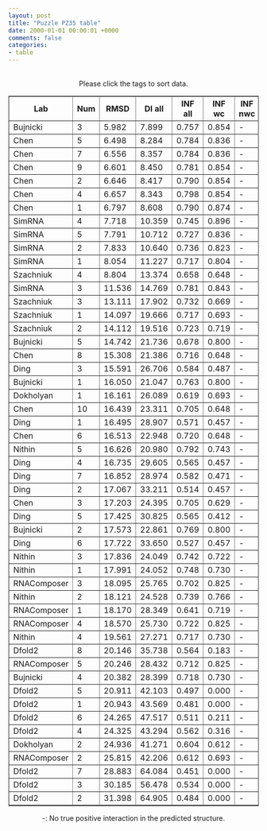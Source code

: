 ```yaml
---
layout: post
title: "Puzzle PZ35 table"
date: 2000-01-01 00:00:01 +0000
comments: false
categories: 
- table
---
```


<script src="{{ root_url }}/javascripts/sorttable.js"></script>
<script>
    window.onload = function() {
        (document.getElementsByTagName( 'th' )[1]).click();
    };
</script>
<br/>
<div align="center">
Please click the tags to sort data.<br/>
<table class="sortable" border=1>
  <tr>
    <th>Lab</th>
    <th>Num</th>
    <th>RMSD</th>
    <th>DI all</th>
    <th>INF all</th>
    <th>INF wc</th>
    <th>INF nwc</th>
    <th>INF stacking</th>
    <th>Clash Score</th>
    <th>P-value</th>
    <th>mcq</th>
    <th>TM-score</th>
    <th>best sol.</th>
    <th>Detail</th>
  </tr>
  <tr><td>Bujnicki</td><td>3</td><td>5.982</td><td>7.899</td><td>0.757</td><td>0.854</td><td>-</td><td>0.729</td><td>27.550</td><td>0.00e+00</td><td>22.58</td><td>0.3970</td><td>1</td><td><a href='/show/index.html?id=PZ35_Bujnicki_3'>-></a></td></tr>
<tr><td>Chen</td><td>5</td><td>6.498</td><td>8.284</td><td>0.784</td><td>0.836</td><td>-</td><td>0.766</td><td>0.000</td><td>0.00e+00</td><td>22.48</td><td>0.4100</td><td>1</td><td><a href='/show/index.html?id=PZ35_Chen_5'>-></a></td></tr>
<tr><td>Chen</td><td>7</td><td>6.556</td><td>8.357</td><td>0.784</td><td>0.836</td><td>-</td><td>0.766</td><td>0.000</td><td>0.00e+00</td><td>22.63</td><td>0.4040</td><td>1</td><td><a href='/show/index.html?id=PZ35_Chen_7'>-></a></td></tr>
<tr><td>Chen</td><td>9</td><td>6.601</td><td>8.450</td><td>0.781</td><td>0.854</td><td>-</td><td>0.755</td><td>0.000</td><td>0.00e+00</td><td>22.61</td><td>0.4190</td><td>1</td><td><a href='/show/index.html?id=PZ35_Chen_9'>-></a></td></tr>
<tr><td>Chen</td><td>2</td><td>6.646</td><td>8.417</td><td>0.790</td><td>0.854</td><td>-</td><td>0.766</td><td>0.000</td><td>0.00e+00</td><td>23.47</td><td>0.4160</td><td>1</td><td><a href='/show/index.html?id=PZ35_Chen_2'>-></a></td></tr>
<tr><td>Chen</td><td>4</td><td>6.657</td><td>8.343</td><td>0.798</td><td>0.854</td><td>-</td><td>0.778</td><td>0.000</td><td>0.00e+00</td><td>23.41</td><td>0.4110</td><td>1</td><td><a href='/show/index.html?id=PZ35_Chen_4'>-></a></td></tr>
<tr><td>Chen</td><td>1</td><td>6.797</td><td>8.608</td><td>0.790</td><td>0.874</td><td>-</td><td>0.759</td><td>0.000</td><td>0.00e+00</td><td>22.87</td><td>0.4160</td><td>1</td><td><a href='/show/index.html?id=PZ35_Chen_1'>-></a></td></tr>
<tr><td>SimRNA</td><td>4</td><td>7.718</td><td>10.359</td><td>0.745</td><td>0.896</td><td>-</td><td>0.705</td><td>104.570</td><td>0.00e+00</td><td>26.96</td><td>0.3900</td><td>1</td><td><a href='/show/index.html?id=PZ35_SimRNA_4'>-></a></td></tr>
<tr><td>SimRNA</td><td>5</td><td>7.791</td><td>10.712</td><td>0.727</td><td>0.836</td><td>-</td><td>0.687</td><td>118.790</td><td>0.00e+00</td><td>24.05</td><td>0.3540</td><td>1</td><td><a href='/show/index.html?id=PZ35_SimRNA_5'>-></a></td></tr>
<tr><td>SimRNA</td><td>2</td><td>7.833</td><td>10.640</td><td>0.736</td><td>0.823</td><td>-</td><td>0.712</td><td>93.040</td><td>0.00e+00</td><td>21.49</td><td>0.3400</td><td>1</td><td><a href='/show/index.html?id=PZ35_SimRNA_2'>-></a></td></tr>
<tr><td>SimRNA</td><td>1</td><td>8.054</td><td>11.227</td><td>0.717</td><td>0.804</td><td>-</td><td>0.692</td><td>109.860</td><td>0.00e+00</td><td>28.23</td><td>0.3570</td><td>1</td><td><a href='/show/index.html?id=PZ35_SimRNA_1'>-></a></td></tr>
<tr><td>Szachniuk</td><td>4</td><td>8.804</td><td>13.374</td><td>0.658</td><td>0.648</td><td>-</td><td>0.673</td><td>0.000</td><td>1.11e-16</td><td>34.65</td><td>0.3240</td><td>1</td><td><a href='/show/index.html?id=PZ35_Szachniuk_4'>-></a></td></tr>
<tr><td>SimRNA</td><td>3</td><td>11.536</td><td>14.769</td><td>0.781</td><td>0.843</td><td>-</td><td>0.766</td><td>85.820</td><td>9.62e-12</td><td>25.44</td><td>0.2950</td><td>1</td><td><a href='/show/index.html?id=PZ35_SimRNA_3'>-></a></td></tr>
<tr><td>Szachniuk</td><td>3</td><td>13.111</td><td>17.902</td><td>0.732</td><td>0.669</td><td>-</td><td>0.763</td><td>0.900</td><td>2.67e-09</td><td>22.33</td><td>0.3230</td><td>1</td><td><a href='/show/index.html?id=PZ35_Szachniuk_3'>-></a></td></tr>
<tr><td>Szachniuk</td><td>1</td><td>14.097</td><td>19.666</td><td>0.717</td><td>0.693</td><td>-</td><td>0.733</td><td>0.000</td><td>6.16e-08</td><td>24.40</td><td>0.3330</td><td>1</td><td><a href='/show/index.html?id=PZ35_Szachniuk_1'>-></a></td></tr>
<tr><td>Szachniuk</td><td>2</td><td>14.112</td><td>19.516</td><td>0.723</td><td>0.719</td><td>-</td><td>0.733</td><td>0.000</td><td>6.43e-08</td><td>24.18</td><td>0.3300</td><td>1</td><td><a href='/show/index.html?id=PZ35_Szachniuk_2'>-></a></td></tr>
<tr><td>Bujnicki</td><td>5</td><td>14.742</td><td>21.736</td><td>0.678</td><td>0.800</td><td>-</td><td>0.635</td><td>97.840</td><td>4.11e-07</td><td>26.93</td><td>0.2400</td><td>1</td><td><a href='/show/index.html?id=PZ35_Bujnicki_5'>-></a></td></tr>
<tr><td>Chen</td><td>8</td><td>15.308</td><td>21.386</td><td>0.716</td><td>0.648</td><td>-</td><td>0.746</td><td>0.000</td><td>1.96e-06</td><td>22.96</td><td>0.3350</td><td>1</td><td><a href='/show/index.html?id=PZ35_Chen_8'>-></a></td></tr>
<tr><td>Ding</td><td>3</td><td>15.591</td><td>26.706</td><td>0.584</td><td>0.487</td><td>-</td><td>0.627</td><td>11.760</td><td>4.13e-06</td><td>26.98</td><td>0.2540</td><td>1</td><td><a href='/show/index.html?id=PZ35_Ding_3'>-></a></td></tr>
<tr><td>Bujnicki</td><td>1</td><td>16.050</td><td>21.047</td><td>0.763</td><td>0.800</td><td>-</td><td>0.758</td><td>44.260</td><td>1.31e-05</td><td>22.53</td><td>0.3410</td><td>1</td><td><a href='/show/index.html?id=PZ35_Bujnicki_1'>-></a></td></tr>
<tr><td>Dokholyan</td><td>1</td><td>16.161</td><td>26.089</td><td>0.619</td><td>0.693</td><td>-</td><td>0.594</td><td>0.460</td><td>1.72e-05</td><td>31.78</td><td>0.2940</td><td>1</td><td><a href='/show/index.html?id=PZ35_Dokholyan_1'>-></a></td></tr>
<tr><td>Chen</td><td>10</td><td>16.439</td><td>23.311</td><td>0.705</td><td>0.648</td><td>-</td><td>0.731</td><td>0.000</td><td>3.33e-05</td><td>23.92</td><td>0.3380</td><td>1</td><td><a href='/show/index.html?id=PZ35_Chen_10'>-></a></td></tr>
<tr><td>Ding</td><td>1</td><td>16.495</td><td>28.907</td><td>0.571</td><td>0.457</td><td>-</td><td>0.622</td><td>12.660</td><td>3.81e-05</td><td>29.37</td><td>0.2250</td><td>1</td><td><a href='/show/index.html?id=PZ35_Ding_1'>-></a></td></tr>
<tr><td>Chen</td><td>6</td><td>16.513</td><td>22.948</td><td>0.720</td><td>0.648</td><td>-</td><td>0.750</td><td>0.000</td><td>3.97e-05</td><td>23.74</td><td>0.3290</td><td>1</td><td><a href='/show/index.html?id=PZ35_Chen_6'>-></a></td></tr>
<tr><td>Nithin</td><td>5</td><td>16.626</td><td>20.980</td><td>0.792</td><td>0.743</td><td>-</td><td>0.810</td><td>19.940</td><td>5.14e-05</td><td>26.01</td><td>0.2870</td><td>1</td><td><a href='/show/index.html?id=PZ35_Nithin_5'>-></a></td></tr>
<tr><td>Ding</td><td>4</td><td>16.735</td><td>29.605</td><td>0.565</td><td>0.457</td><td>-</td><td>0.617</td><td>11.760</td><td>6.58e-05</td><td>28.82</td><td>0.2290</td><td>1</td><td><a href='/show/index.html?id=PZ35_Ding_4'>-></a></td></tr>
<tr><td>Ding</td><td>7</td><td>16.852</td><td>28.974</td><td>0.582</td><td>0.471</td><td>-</td><td>0.627</td><td>11.760</td><td>8.56e-05</td><td>26.69</td><td>0.3140</td><td>1</td><td><a href='/show/index.html?id=PZ35_Ding_7'>-></a></td></tr>
<tr><td>Ding</td><td>2</td><td>17.067</td><td>33.211</td><td>0.514</td><td>0.457</td><td>-</td><td>0.543</td><td>8.590</td><td>1.37e-04</td><td>28.96</td><td>0.2220</td><td>1</td><td><a href='/show/index.html?id=PZ35_Ding_2'>-></a></td></tr>
<tr><td>Chen</td><td>3</td><td>17.203</td><td>24.395</td><td>0.705</td><td>0.629</td><td>-</td><td>0.731</td><td>0.000</td><td>1.83e-04</td><td>23.91</td><td>0.3400</td><td>1</td><td><a href='/show/index.html?id=PZ35_Chen_3'>-></a></td></tr>
<tr><td>Ding</td><td>5</td><td>17.425</td><td>30.825</td><td>0.565</td><td>0.412</td><td>-</td><td>0.631</td><td>13.570</td><td>2.91e-04</td><td>25.96</td><td>0.2150</td><td>1</td><td><a href='/show/index.html?id=PZ35_Ding_5'>-></a></td></tr>
<tr><td>Bujnicki</td><td>2</td><td>17.573</td><td>22.861</td><td>0.769</td><td>0.800</td><td>-</td><td>0.758</td><td>110.510</td><td>3.93e-04</td><td>24.54</td><td>0.2890</td><td>1</td><td><a href='/show/index.html?id=PZ35_Bujnicki_2'>-></a></td></tr>
<tr><td>Ding</td><td>6</td><td>17.722</td><td>33.650</td><td>0.527</td><td>0.457</td><td>-</td><td>0.557</td><td>17.640</td><td>5.28e-04</td><td>26.69</td><td>0.2190</td><td>1</td><td><a href='/show/index.html?id=PZ35_Ding_6'>-></a></td></tr>
<tr><td>Nithin</td><td>3</td><td>17.836</td><td>24.049</td><td>0.742</td><td>0.722</td><td>-</td><td>0.751</td><td>2.270</td><td>6.60e-04</td><td>24.91</td><td>0.2320</td><td>1</td><td><a href='/show/index.html?id=PZ35_Nithin_3'>-></a></td></tr>
<tr><td>Nithin</td><td>1</td><td>17.991</td><td>24.052</td><td>0.748</td><td>0.730</td><td>-</td><td>0.754</td><td>7.710</td><td>8.87e-04</td><td>27.15</td><td>0.2290</td><td>1</td><td><a href='/show/index.html?id=PZ35_Nithin_1'>-></a></td></tr>
<tr><td>RNAComposer</td><td>3</td><td>18.095</td><td>25.765</td><td>0.702</td><td>0.825</td><td>-</td><td>0.656</td><td>15.830</td><td>1.08e-03</td><td>26.99</td><td>0.3000</td><td>1</td><td><a href='/show/index.html?id=PZ35_RNAComposer_3'>-></a></td></tr>
<tr><td>Nithin</td><td>2</td><td>18.121</td><td>24.528</td><td>0.739</td><td>0.766</td><td>-</td><td>0.729</td><td>3.630</td><td>1.13e-03</td><td>26.25</td><td>0.2230</td><td>1</td><td><a href='/show/index.html?id=PZ35_Nithin_2'>-></a></td></tr>
<tr><td>RNAComposer</td><td>1</td><td>18.170</td><td>28.349</td><td>0.641</td><td>0.719</td><td>-</td><td>0.612</td><td>16.730</td><td>1.24e-03</td><td>29.09</td><td>0.2820</td><td>1</td><td><a href='/show/index.html?id=PZ35_RNAComposer_1'>-></a></td></tr>
<tr><td>RNAComposer</td><td>4</td><td>18.570</td><td>25.730</td><td>0.722</td><td>0.825</td><td>-</td><td>0.683</td><td>12.210</td><td>2.52e-03</td><td>25.74</td><td>0.2740</td><td>1</td><td><a href='/show/index.html?id=PZ35_RNAComposer_4'>-></a></td></tr>
<tr><td>Nithin</td><td>4</td><td>19.561</td><td>27.271</td><td>0.717</td><td>0.730</td><td>-</td><td>0.713</td><td>10.410</td><td>1.21e-02</td><td>25.19</td><td>0.2390</td><td>1</td><td><a href='/show/index.html?id=PZ35_Nithin_4'>-></a></td></tr>
<tr><td>Dfold2</td><td>8</td><td>20.146</td><td>35.738</td><td>0.564</td><td>0.183</td><td>-</td><td>0.687</td><td>96.880</td><td>2.69e-02</td><td>27.94</td><td>0.2330</td><td>1</td><td><a href='/show/index.html?id=PZ35_Dfold2_8'>-></a></td></tr>
<tr><td>RNAComposer</td><td>5</td><td>20.246</td><td>28.432</td><td>0.712</td><td>0.825</td><td>-</td><td>0.670</td><td>10.400</td><td>3.05e-02</td><td>27.52</td><td>0.2930</td><td>1</td><td><a href='/show/index.html?id=PZ35_RNAComposer_5'>-></a></td></tr>
<tr><td>Bujnicki</td><td>4</td><td>20.382</td><td>28.399</td><td>0.718</td><td>0.730</td><td>-</td><td>0.714</td><td>161.120</td><td>3.61e-02</td><td>25.07</td><td>0.3000</td><td>1</td><td><a href='/show/index.html?id=PZ35_Bujnicki_4'>-></a></td></tr>
<tr><td>Dfold2</td><td>5</td><td>20.911</td><td>42.103</td><td>0.497</td><td>0.000</td><td>-</td><td>0.661</td><td>109.250</td><td>6.64e-02</td><td>25.23</td><td>0.2500</td><td>1</td><td><a href='/show/index.html?id=PZ35_Dfold2_5'>-></a></td></tr>
<tr><td>Dfold2</td><td>1</td><td>20.943</td><td>43.569</td><td>0.481</td><td>0.000</td><td>-</td><td>0.644</td><td>13.120</td><td>6.87e-02</td><td>24.06</td><td>0.2490</td><td>1</td><td><a href='/show/index.html?id=PZ35_Dfold2_1'>-></a></td></tr>
<tr><td>Dfold2</td><td>6</td><td>24.265</td><td>47.517</td><td>0.511</td><td>0.211</td><td>-</td><td>0.622</td><td>140.140</td><td>6.41e-01</td><td>27.88</td><td>0.2610</td><td>1</td><td><a href='/show/index.html?id=PZ35_Dfold2_6'>-></a></td></tr>
<tr><td>Dfold2</td><td>4</td><td>24.325</td><td>43.294</td><td>0.562</td><td>0.316</td><td>-</td><td>0.648</td><td>123.080</td><td>6.53e-01</td><td>26.12</td><td>0.2610</td><td>1</td><td><a href='/show/index.html?id=PZ35_Dfold2_4'>-></a></td></tr>
<tr><td>Dokholyan</td><td>2</td><td>24.936</td><td>41.271</td><td>0.604</td><td>0.612</td><td>-</td><td>0.610</td><td>2.310</td><td>7.68e-01</td><td>38.17</td><td>0.1630</td><td>1</td><td><a href='/show/index.html?id=PZ35_Dokholyan_2'>-></a></td></tr>
<tr><td>RNAComposer</td><td>2</td><td>25.815</td><td>42.206</td><td>0.612</td><td>0.693</td><td>-</td><td>0.582</td><td>13.570</td><td>8.89e-01</td><td>27.68</td><td>0.2610</td><td>1</td><td><a href='/show/index.html?id=PZ35_RNAComposer_2'>-></a></td></tr>
<tr><td>Dfold2</td><td>7</td><td>28.883</td><td>64.084</td><td>0.451</td><td>0.000</td><td>-</td><td>0.610</td><td>93.990</td><td>9.98e-01</td><td>25.44</td><td>0.2080</td><td>1</td><td><a href='/show/index.html?id=PZ35_Dfold2_7'>-></a></td></tr>
<tr><td>Dfold2</td><td>3</td><td>30.185</td><td>56.478</td><td>0.534</td><td>0.000</td><td>-</td><td>0.722</td><td>153.430</td><td>1.00e+00</td><td>24.23</td><td>0.2070</td><td>1</td><td><a href='/show/index.html?id=PZ35_Dfold2_3'>-></a></td></tr>
<tr><td>Dfold2</td><td>2</td><td>31.398</td><td>64.905</td><td>0.484</td><td>0.000</td><td>-</td><td>0.661</td><td>104.120</td><td>1.00e+00</td><td>25.45</td><td>0.2720</td><td>1</td><td><a href='/show/index.html?id=PZ35_Dfold2_2'>-></a></td></tr>

</table>
-: No true positive interaction in the predicted structure.
</div>
